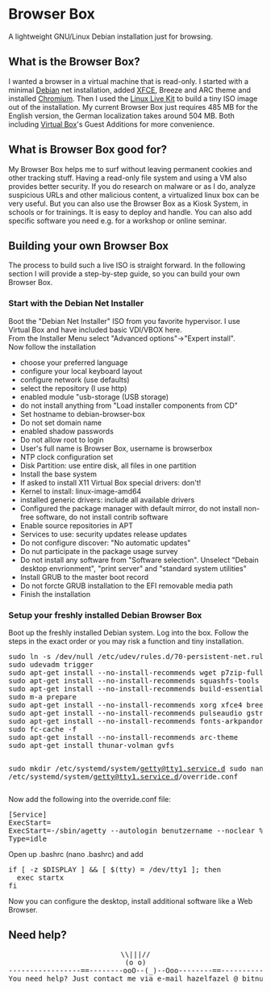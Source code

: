 <h1>Browser Box</h1>
<p>A lightweight GNU/Linux Debian installation just for browsing.</p>

<h2>What is the Browser Box?</h2>
<p>I wanted a browser in a virtual machine that is read-only. I started with a minimal <a href="https://www.debian.org/">Debian</a> net installation, added <a href="https://www.xfce.org/">XFCE</a>, Breeze and ARC theme and installed <a href="https://www.chromium.org/">Chromium</a>. Then I used the <a href="https://www.linux-live.org/">Linux Live Kit</a> to build a tiny ISO image out of the installation. My current Browser Box just requires 485 MB for the English version, the German localization takes around 504 MB. Both including <a href="https://www.virtualbox.org/">Virtual Box</a>'s Guest Additions for more convenience.</p>

<h2>What is Browser Box good for?</h2>
<p>My Browser Box helps me to surf without leaving permanent cookies and other tracking stuff. Having a read-only file system and using a VM also provides better security. If you do research on malware or as I do, analyze suspicious URLs and other malicious content, a virtualized linux box can be very useful. But you can also use the Browser Box as a Kiosk System, in schools or for trainings. It is easy to deploy and handle. You can also add specific software you need e.g. for a workshop or online seminar.</p>

<h2>Building your own Browser Box</h2>
<p>The process to build such a live ISO is straight forward. In the following section I will provide a step-by-step guide, so you can build your own Browser Box.</p>

<h3>Start with the Debian Net Installer</h3>
<p>Boot the "Debian Net Installer" ISO from you favorite hypervisor. I use Virtual Box and have included basic VDI/VBOX here.<br>
From the Installer Menu select "Advanced options"->"Expert install".<br>
Now follow the installation
</p>
<ul>
  <li>choose your preferred language</li>
  <li>configure your local keyboard layout</li>
  <li>configure network (use defaults)</li>
  <li>select the repository (I use http)</li>
  <li>enabled module "usb-storage (USB storage)</li>
  <li>do not install anything from "Load installer components from CD"</li>
  <li>Set hostname to debian-browser-box</li>
  <li>Do not set domain name</li>
  <li>enabled shadow passwords</li>
  <li>Do not allow root to login</li>
  <li>User's full name is Browser Box, username is browserbox</li>
  <li>NTP clock configuration set</li>
  <li>Disk Partition: use entire disk, all files in one partition</li>
  <li>Install the base system</li>
  <li>If asked to install X11 Virtual Box special drivers: don't!</li>
  <li>Kernel to install: linux-image-amd64</li>
  <li>installed generic drivers: include all available drivers</li>
  <li>Configured the package manager with default mirror, do not install non-free software, do not install contrib software</li>
  <li>Enable source repositories in APT</li>
  <li>Services to use: security updates release updates</li>
  <li>Do not configure discover: "No automatic updates"</li>
  <li>Do nut participate in the package usage survey</li>
  <li>Do not install any software from "Software selection". Unselect "Debain desktop envrionment", "print server" and "standard system utilities"</li>
  <li>Install GRUB to the master boot record</li>
  <li>Do not forcte GRUB installation to the EFI removable media path</li>
  <li>Finish the installation</li>
</ul>

<h3>Setup your freshly installed Debian Browser Box</h3>
<p>Boot up the freshly installed Debian system. Log into the box. Follow the steps in the exact order or you may risk a function and tiny installation.</p>
<pre>
sudo ln -s /dev/null /etc/udev/rules.d/70-persistent-net.rules
sudo udevadm trigger
sudo apt-get install --no-install-recommends wget p7zip-full ca-certificates
sudo apt-get install --no-install-recommends squashfs-tools aufs-dkms genisoimage
sudo apt-get install --no-install-recommends build-essential module-assistant
sudo m-a prepare
sudo apt-get install --no-install-recommends xorg xfce4 breeze-icon-theme breeze-cursor-theme xfce4-terminal xfce4-screenshooter mousepad gnome-calculator
sudo apt-get install --no-install-recommends pulseaudio gstreamer1.0-pulseaudio pavucontrol
sudo apt-get install --no-install-recommends fonts-arkpandora fonts-liberation
sudo fc-cache -f
sudo apt-get install --no-install-recommends arc-theme
sudo apt-get install thunar-volman gvfs

sudo mkdir /etc/systemd/system/getty@tty1.service.d
sudo nano /etc/systemd/system/getty@tty1.service.d/override.conf
</pre>

<p>Now add the following into the override.conf file:</p>
<pre>
[Service]
ExecStart=
ExecStart=-/sbin/agetty --autologin benutzername --noclear %I $TERM
Type=idle
</pre>

<p>Open up .bashrc (nano .bashrc) and add</p>
<pre>
if [ -z $DISPLAY ] && [ $(tty) = /dev/tty1 ]; then
  exec startx
fi
</pre>

<p>Now you can configure the desktop, install additional software like a Web Browser.</p>

<h2>Need help?</h2>
<center><pre>
\\|||//
(o o)
-----------------==--------ooO--(_)--Ooo--------==-----------------
You need help? Just contact me via e-mail hazelfazel @ bitnuts.de
</pre></center>
